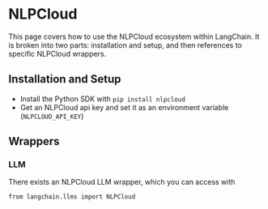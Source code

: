 NLPCloud
========

This page covers how to use the NLPCloud ecosystem within LangChain. It is broken into two parts: installation and setup, and then references to specific NLPCloud wrappers.

Installation and Setup[](#installation-and-setup "Direct link to Installation and Setup")
------------------------------------------------------------------------------------------

*   Install the Python SDK with `pip install nlpcloud`
*   Get an NLPCloud api key and set it as an environment variable (`NLPCLOUD_API_KEY`)

Wrappers[](#wrappers "Direct link to Wrappers")
------------------------------------------------

### LLM[](#llm "Direct link to LLM")

There exists an NLPCloud LLM wrapper, which you can access with

    from langchain.llms import NLPCloud